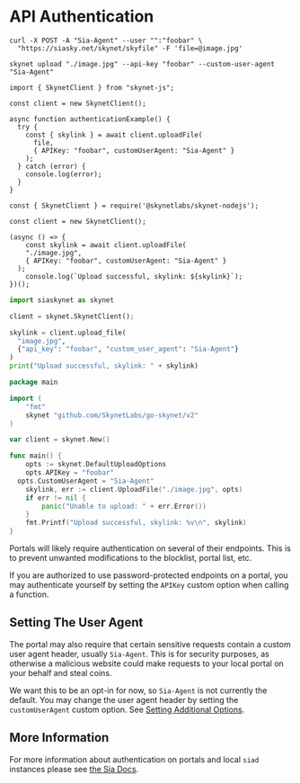 # API Authentication

```shell--curl
curl -X POST -A "Sia-Agent" --user "":"foobar" \
  "https://siasky.net/skynet/skyfile" -F 'file=@image.jpg'
```

```shell--cli
skynet upload "./image.jpg" --api-key "foobar" --custom-user-agent "Sia-Agent"
```

```javascript--browser
import { SkynetClient } from "skynet-js";

const client = new SkynetClient();

async function authenticationExample() {
  try {
    const { skylink } = await client.uploadFile(
      file,
      { APIKey: "foobar", customUserAgent: "Sia-Agent" }
    );
  } catch (error) {
    console.log(error);
  }
}
```

```javascript--node
const { SkynetClient } = require('@skynetlabs/skynet-nodejs');

const client = new SkynetClient();

(async () => {
	const skylink = await client.uploadFile(
    "./image.jpg",
    { APIKey: "foobar", customUserAgent: "Sia-Agent" }
  );
	console.log(`Upload successful, skylink: ${skylink}`);
})();
```

```python
import siaskynet as skynet

client = skynet.SkynetClient();

skylink = client.upload_file(
  "image.jpg",
  {"api_key": "foobar", "custom_user_agent": "Sia-Agent"}
)
print("Upload successful, skylink: " + skylink)
```

```go
package main

import (
	"fmt"
	skynet "github.com/SkynetLabs/go-skynet/v2"
)

var client = skynet.New()

func main() {
	opts := skynet.DefaultUploadOptions
	opts.APIKey = "foobar"
  opts.CustomUserAgent = "Sia-Agent"
	skylink, err := client.UploadFile("./image.jpg", opts)
	if err != nil {
		panic("Unable to upload: " + err.Error())
	}
	fmt.Printf("Upload successful, skylink: %v\n", skylink)
}
```

Portals will likely require authentication on several of their endpoints. This
is to prevent unwanted modifications to the blocklist, portal list, etc.

If you are authorized to use password-protected endpoints on a portal, you may
authenticate yourself by setting the `APIKey` custom option when calling a
function.

## Setting The User Agent

The portal may also require that certain sensitive requests contain a custom
user agent header, usually `Sia-Agent`. This is for security purposes, as
otherwise a malicious website could make requests to your local portal on your
behalf and steal coins.

We want this to be an opt-in for now, so `Sia-Agent` is not currently the
default. You may change the user agent header by setting the `customUserAgent`
custom option. See [Setting Additional Options](#setting-additional-options).

## More Information

For more information about authentication on portals and local `siad` instances
please see [the Sia Docs](https://sia.tech/docs/#authentication).
